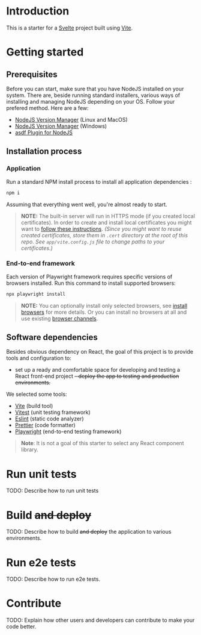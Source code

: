 # Introduction
This is a starter for a [Svelte](https://svelte.dev/) project built using [Vite](https://vitejs.dev/).

# Getting started

## Prerequisites

Before you can start, make sure that you have NodeJS installed on your system. There are, beside running standard installers, various ways of installing and managing NodeJS depending on your OS. Follow your prefered method. Here are a few:

- [NodeJS Version Manager](https://github.com/nvm-sh/nvm) (Linux and MacOS)
- [NodeJS Version Manager](https://github.com/coreybutler/nvm-windows) (Windows)
- [asdf Plugin for NodeJS](https://github.com/asdf-vm/asdf-nodejs)

## Installation process

### Application

Run a standard NPM install process to install all application dependencies :

```sh
npm i
```

Assuming that everything went well, you're almost ready to start.

> **NOTE:** The built-in server will run in HTTPS mode (if you created local certificates). In order to create and install local certificates you might want to [follow these instructions](https://stackoverflow.com/questions/69417788/vite-https-on-localhost). _(Since you might want to reuse created certificates, store them in `.cert` directory at the root of this repo. See `app/vite.config.js` file to change paths to your certificates.)_

### End-to-end framework

Each version of Playwright framework requires specific versions of browsers installed. Run this command to install supported browsers:

```sh
npx playwright install
```

> **NOTE:** You can optionally install only selected browsers, see [install browsers](https://playwright.dev/docs/cli#install-browsers) for more details. Or you can install no browsers at all and use existing [browser channels](https://playwright.dev/docs/browsers).


## Software dependencies

Besides obvious dependency on React, the goal of this project is to provide tools and configuration to:

- set up a ready and comfortable space for developing and testing a React front-end project
~~- deploy the app to testing and production environments.~~

We selected some tools:

- [Vite](https://vitejs.dev/) (build tool)
- [Vitest](https://vitest.dev/) (unit testing framework)
- [Eslint](https://eslint.org) (static code analyzer)
- [Prettier](https://prettier.io) (code formatter)
- [Playwright](https://playwright.dev/) (end-to-end testing framework)

> **Note**: It is not a goal of this starter to select any React component library.

# Run unit tests
TODO: Describe how to run unit tests

# Build ~~and deploy~~
TODO: Describe how to build ~~and deploy~~ the application to various environments.

# Run e2e tests
TODO: Describe how to run e2e tests.

# Contribute
TODO: Explain how other users and developers can contribute to make your code better.